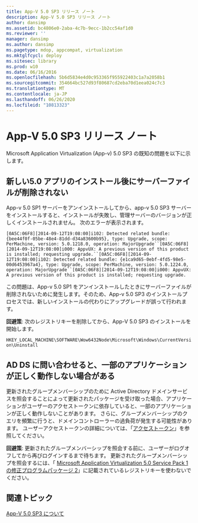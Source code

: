 ```yaml
---
title: App-V 5.0 SP3 リリース ノート
description: App-V 5.0 SP3 リリース ノート
author: dansimp
ms.assetid: bc4806e0-2aba-4c7b-9ecc-1b2cc54af1d0
ms.reviewer: ''
manager: dansimp
ms.author: dansimp
ms.pagetype: mdop, appcompat, virtualization
ms.mktglfcycl: deploy
ms.sitesec: library
ms.prod: w10
ms.date: 06/16/2016
ms.openlocfilehash: 5b6d5834e4d0c953365f955922403c1a7a2058b1
ms.sourcegitcommit: 354664bc527d93f80687cd2eba70d1eea024c7c3
ms.translationtype: MT
ms.contentlocale: ja-JP
ms.lasthandoff: 06/26/2020
ms.locfileid: "10813323"
---
```

# App-V 5.0 SP3 リリース ノート


Microsoft Application Virtualization (App-v) 5.0 SP3 の既知の問題を以下に示します。

## 新しい5.0 アプリのインストール後にサーバーファイルが削除されない


App-v 5.0 SP1 サーバーをアンインストールしてから、app-v 5.0 SP3 サーバーをインストールすると、インストールが失敗し、管理サーバーのバージョンが正しくインストールされません。 次のエラーが表示されます。

`[0A5C:06F8][2014-09-12T19:08:00]i102: Detected related bundle: {bee44f0f-05be-48e4-81dd-d34a83600b95}, type: Upgrade, scope: PerMachine, version: 5.0.1218.0, operation: MajorUpgrade``[0A5C:06F8][2014-09-12T19:08:00]i000: AppvUX: A previous version of this product is installed; requesting upgrade.``[0A5C:06F8][2014-09-12T19:08:00]i102: Detected related bundle: {e1ca9d65-0ebf-4fd5-98e5-00d6453967a4}, type: Upgrade, scope: PerMachine, version: 5.0.1224.0, operation: MajorUpgrade``[0A5C:06F8][2014-09-12T19:08:00]i000: AppvUX: A previous version of this product is installed; requesting upgrade.`

この問題は、App-v 5.0 SP1 をアンインストールしたときにサーバーファイルが削除されないために発生します。そのため、App-v 5.0 SP3 のインストールプロセスでは、新しいインストールの代わりにアップグレードが誤って行われます。

**回避策**: 次のレジストリキーを削除してから、App-V 5.0 SP3 のインストールを開始します。

`HKEY_LOCAL_MACHINE\SOFTWARE\Wow6432Node\Microsoft\Windows\CurrentVersion\Uninstall`

## AD DS に問い合わせると、一部のアプリケーションが正しく動作しない場合がある


更新されたグループメンバーシップのために Active Directory ドメインサービスを照会することによって更新されたパッケージを受け取った場合、アプリケーションがユーザーのアクセストークンに依存していると、一部のアプリケーションが正しく動作しないことがあります。 さらに、グループメンバーシップのクエリを頻繁に行うと、ドメインコントローラーの過負荷が発生する可能性があります。 ユーザーアクセストークンの詳細については、「[アクセストークン](https://msdn.microsoft.com/library/windows/desktop/aa374909.aspx)」を参照してください。

**回避策**: 更新されたグループメンバーシップを照会する前に、ユーザーがログオフしてから再びログインするまで待ちます。 更新されたグループメンバーシップを照会するには、「 [Microsoft Application Virtualization 5.0 Service Pack 1 の修正プログラムパッケージ 2](https://support.microsoft.com/kb/2897087)」に記載されているレジストリキーを使わないでください。






## 関連トピック


[App-V 5.0 SP3 について](about-app-v-50-sp3.md)

 

 





